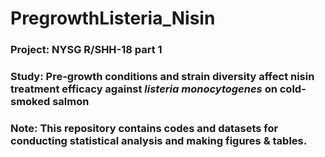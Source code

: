 # PregrowthListeria_Nisin
### Project: NYSG R/SHH-18 part 1
### Study: Pre-growth conditions and strain diversity affect nisin treatment efficacy against *listeria monocytogenes* on cold-smoked salmon
### Note: This repository contains codes and datasets for conducting statistical analysis and making figures & tables.

